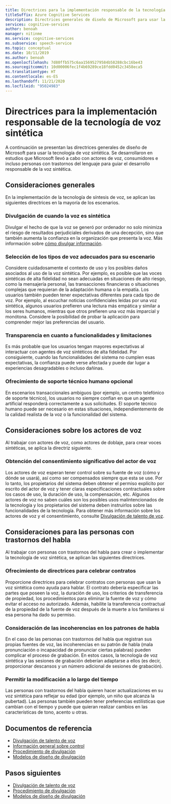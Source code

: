 ```yaml
---
title: Directrices para la implementación responsable de la tecnología de voz sintética
titleSuffix: Azure Cognitive Services
description: Directrices generales de diseño de Microsoft para usar la tecnología de voz sintética. Se desarrollaron en estudios que Microsoft llevó a cabo con actores de voz, consumidores y personas con trastornos del lenguaje para guiar el desarrollo responsable de la voz sintética.
services: cognitive-services
author: benoah
manager: nitinme
ms.service: cognitive-services
ms.subservice: speech-service
ms.topic: conceptual
ms.date: 10/11/2019
ms.author: benoah
ms.openlocfilehash: 7d80ffb575c6aa15695279584b58288cbc16be43
ms.sourcegitcommit: 10d00006fec1f4b69289ce18fdd0452c3458eca5
ms.translationtype: HT
ms.contentlocale: es-ES
ms.lasthandoff: 11/21/2020
ms.locfileid: "95024983"
---
```

# <a name="guidelines-for-responsible-deployment-of-synthetic-voice-technology"></a>Directrices para la implementación responsable de la tecnología de voz sintética
A continuación se presentan las directrices generales de diseño de Microsoft para usar la tecnología de voz sintética. Se desarrollaron en estudios que Microsoft llevó a cabo con actores de voz, consumidores e incluso personas con trastornos del lenguaje para guiar el desarrollo responsable de la voz sintética.

## <a name="general-considerations"></a>Consideraciones generales
En la implementación de la tecnología de síntesis de voz, se aplican las siguientes directrices en la mayoría de los escenarios.

### <a name="disclose-when-the-voice-is-synthetic"></a>Divulgación de cuando la voz es sintética
Divulgar el hecho de que la voz se generó por ordenador no solo minimiza el riesgo de resultados perjudiciales derivados de una decepción, sino que también aumenta la confianza en la organización que presenta la voz. Más información sobre [cómo divulgar información](concepts-disclosure-guidelines.md).

### <a name="select-appropriate-voice-types-for-your-scenario"></a>Selección de los tipos de voz adecuados para su escenario
Considere cuidadosamente el contexto de uso y los posibles daños asociados al uso de la voz sintética. Por ejemplo, es posible que las voces sintéticas de alta fidelidad no sean adecuadas en situaciones de alto riesgo, como la mensajería personal, las transacciones financieras o situaciones complejas que requieran de la adaptación humana o la empatía. Los usuarios también pueden tener expectativas diferentes para cada tipo de voz. Por ejemplo, al escuchar noticias confidenciales leídas por una voz sintética, algunos usuarios prefieren una lectura más empática y similar a los seres humanos, mientras que otros prefieren una voz más imparcial y monótona. Considere la posibilidad de probar la aplicación para comprender mejor las preferencias del usuario.

### <a name="be-transparent-about-capabilities-and-limitations"></a>Transparencia en cuanto a funcionalidades y limitaciones
Es más probable que los usuarios tengan mayores expectativas al interactuar con agentes de voz sintéticos de alta fidelidad. Por consiguiente, cuando las funcionalidades del sistema no cumplen esas expectativas, la confianza puede verse afectada y puede dar lugar a experiencias desagradables o incluso dañinas.

### <a name="provide-optional-human-support"></a>Ofrecimiento de soporte técnico humano opcional
En escenarios transaccionales ambiguos (por ejemplo, un centro telefónico de soporte técnico), los usuarios no siempre confían en que un agente artificial responderá correctamente a sus solicitudes. El soporte técnico humano puede ser necesario en estas situaciones, independientemente de la calidad realista de la voz o la funcionalidad del sistema.

## <a name="considerations-for-voice-talent"></a>Consideraciones sobre los actores de voz
Al trabajar con actores de voz, como actores de doblaje, para crear voces sintéticas, se aplica la directriz siguiente.

### <a name="obtain-meaningful-consent-from-voice-talent"></a>Obtención del consentimiento significativo del actor de voz
Los actores de voz esperan tener control sobre su fuente de voz (cómo y dónde se usará), así como ser compensados siempre que esta se use. Por lo tanto, los propietarios del sistema deben obtener el permiso explícito por escrito del actor de voz y tener claras especificaciones contractuales sobre los casos de uso, la duración de uso, la compensación, etc. Algunos actores de voz no saben cuáles son los posibles usos malintencionados de la tecnología y los propietarios del sistema deben instruirlos sobre las funcionalidades de la tecnología. Para obtener más información sobre los actores de voz y el consentimiento, consulte [Divulgación de talento de voz](/legal/cognitive-services/speech-service/disclosure-voice-talent).


## <a name="considerations-for-those-with-speech-disorders"></a>Consideraciones para las personas con trastornos del habla
Al trabajar con personas con trastornos del habla para crear o implementar la tecnología de voz sintética, se aplican las siguientes directrices.

### <a name="provide-guidelines-to-establish-contracts"></a>Ofrecimiento de directrices para celebrar contratos
Proporcione directrices para celebrar contratos con personas que usan la voz sintética como ayuda para hablar. El contrato debería especificar las partes que poseen la voz, la duración de uso, los criterios de transferencia de propiedad, los procedimientos para eliminar la fuente de voz y cómo evitar el acceso no autorizado. Además, habilite la transferencia contractual de la propiedad de la fuente de voz después de la muerte a los familiares si esa persona ha dado su permiso.

### <a name="account-for-inconsistencies-in-speech-patterns"></a>Consideración de las incoherencias en los patrones de habla
En el caso de las personas con trastornos del habla que registran sus propias fuentes de voz, las incoherencias en su patrón de habla (mala pronunciación o incapacidad de pronunciar ciertas palabras) pueden complicar el proceso de grabación. En estos casos, la tecnología de voz sintética y las sesiones de grabación deberían adaptarse a ellos (es decir, proporcionar descansos y un número adicional de sesiones de grabación).

### <a name="allow-modification-over-time"></a>Permitir la modificación a lo largo del tiempo
Las personas con trastornos del habla quieren hacer actualizaciones en su voz sintética para reflejar su edad (por ejemplo, un niño que alcanza la pubertad). Las personas también pueden tener preferencias estilísticas que cambian con el tiempo y puede que quieran realizar cambios en las características de tono, acento u otras.


## <a name="reference-docs"></a>Documentos de referencia

* [Divulgación de talento de voz](/legal/cognitive-services/speech-service/disclosure-voice-talent)
* [Información general sobre control](concepts-gating-overview.md)
* [Procedimiento de divulgación](concepts-disclosure-guidelines.md)
* [Modelos de diseño de divulgación](concepts-disclosure-patterns.md)

## <a name="next-steps"></a>Pasos siguientes

* [Divulgación de talento de voz](/legal/cognitive-services/speech-service/disclosure-voice-talent)
* [Procedimiento de divulgación](concepts-disclosure-guidelines.md)
* [Modelos de diseño de divulgación](concepts-disclosure-patterns.md)